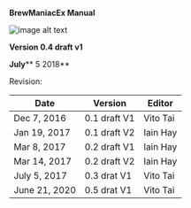 **BrewManiacEx Manual**

![image alt text](images/image_0.jpg)

**Version 0.4 draft v1**

**July**** 5 2018**

Revision:

|Date|Version|Editor|
|--- |--- |--- |
|Dec  7, 2016|0.1 draft V1|Vito Tai|
|Jan 19, 2017|0.1 draft V2|Iain Hay|
|Mar 8, 2017|0.2 draft V1|Iain Hay|
|Mar 14, 2017|0.2 draft V2|Iain Hay|
|July 5, 2017|0.3 drat V1|Vito Tai|
|June 21, 2020|0.5 drat V1|Vito Tai|
